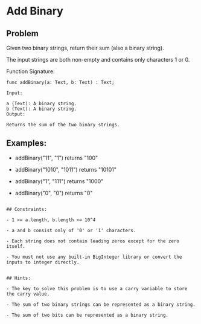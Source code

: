 # Add Binary
## Problem

Given two binary strings, return their sum (also a binary string).

The input strings are both non-empty and contains only characters 1 or 0.

Function Signature:

```motoko
func addBinary(a: Text, b: Text) : Text;
``` 

```plaintext
Input:

a (Text): A binary string.
b (Text): A binary string.
Output:

Returns the sum of the two binary strings.
```

## Examples:

- addBinary("11", "1") returns "100"

- addBinary("1010", "1011") returns "10101"

- addBinary("1", "111") returns "1000"

- addBinary("0", "0") returns "0"
```

## Constraints:

- 1 <= a.length, b.length <= 10^4

- a and b consist only of '0' or '1' characters.

- Each string does not contain leading zeros except for the zero itself.

- You must not use any built-in BigInteger library or convert the inputs to integer directly.


## Hints:

- The key to solve this problem is to use a carry variable to store the carry value.

- The sum of two binary strings can be represented as a binary string.

- The sum of two bits can be represented as a binary string.

